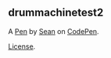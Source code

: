 drummachinetest2
----------------


A [Pen](https://codepen.io/ilcasdy/pen/KKerZOw) by [Sean](https://codepen.io/ilcasdy) on [CodePen](https://codepen.io).

[License](https://codepen.io/license/pen/KKerZOw).